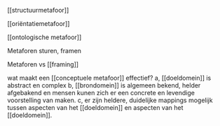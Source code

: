 
[[structuurmetafoor]]

[[oriëntatiemetafoor]]

[[ontologische metafoor]]

Metaforen sturen, framen

Metaforen vs [[framing]]

wat maakt een [[conceptuele metafoor]] effectief?
a, [[doeldomein]] is abstract en complex
b, [[brondomein]] is algemeen bekend, helder afgebakend en mensen kunen zich er een concrete en levendige voorstelling van maken.
c, er zijn heldere, duidelijke mappings mogelijk tussen aspecten van het [[doeldomein]] en aspecten van het [[doeldomein]].






